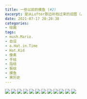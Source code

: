 ```yaml
---
title: 一些以前的摸鱼 (#2)
excerpt: 是从Lofter那边补档过来的旧图（。
date: 2021-07-17 20:20:38
categories:
- 绘画
tags:
- mush.Mario.
- 自设
- a.Hat.in.Time
- Hat.Kid
- 像素
- 手绘
- 指绘
- 板绘
- 摸鱼
- 黑历史
---
```

![](images/oldheader_1.png )
![](images/old_pixelart.png )
![](images/oldheader_2_1.jpg )
![](images/oldheader_2_2.jpg )
![](images/mush_2019.jpg )
![](images/sad.jpg )
![](images/oldheader_3_1.png )
![](images/oldheader_3_2.png )
![](images/hat_kid.jpg )
![](images/pain.jpg )
![](images/old_BG.png )
![](images/birthday_2020.png )